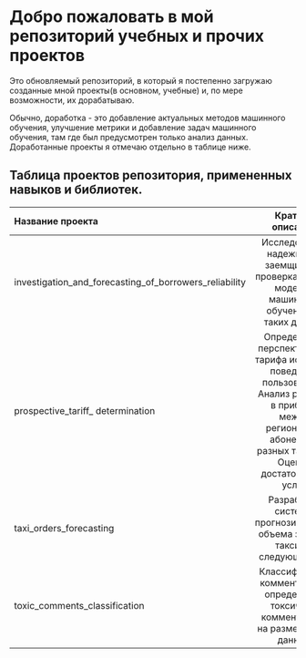 # Добро пожаловать в мой репозиторий учебных и прочих проектов
Это обновляемый репозиторий, в который я постепенно загружаю созданные мной проекты(в основном, учебные) и, по мере возможности, их дорабатываю. 

Обычно, доработка - это добавление актуальных методов машинного обучения, улучшение метрики и добавление задач машинного обучения, там где был предусмотрен только анализ данных. Доработанные проекты я отмечаю отдельно в таблице ниже.

## Таблица проектов репозитория, примененных навыков и библиотек.
| Название проекта | Краткое описание | Навыки и библиотеки | Доработан ли |
| :-------------------- | :---------------------: | :--------------------------- | :---------------------------: |
| investigation_and_forecasting_of_borrowers_reliability | Исследование надежности заемщиков и проверка работы моделей машинного обучения на таких данных | EDA, pandas, numpy, seaborn, matplotlib, sklearn, imbalanced learn, LightGBM | + |
| prospective_tariff_ determination | Определение перспективного тарифа исходя из поведения пользователя. Анализ разницы в прибыли между регионами и абонетами разных тарифов. Оценка достаточности услуг | EDA, проверка статистических гипотез, pandas, numpy, matplotlib, ScyPy| - |
| taxi_orders_forecasting | Разработка системы прогнозирования объема заказов такси на следующий час | Временные ряды, pandas, seaborn, statsmodels, sklearn, catboost | - |
| toxic_comments_classification | Классификация комментариев, определение токсичных комментариев на размеченных данных | NLP, pandas, sklearn, tf-idf, SpaCy, PyTorch, transformers, BERT, catboost | - |
